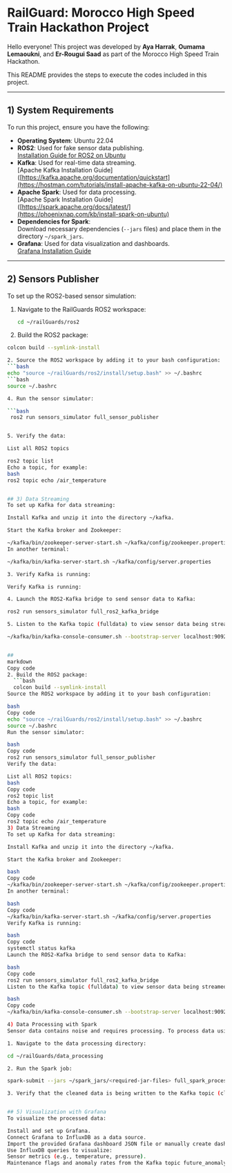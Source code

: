 # RailGuard: Morocco High Speed Train Hackathon Project

Hello everyone! This project was developed by **Aya Harrak**, **Oumama Lemaoukni**, and **Er-Rougui Saad** as part of the Morocco High Speed Train Hackathon.

This README provides the steps to execute the codes included in this project.

---

## 1) System Requirements

To run this project, ensure you have the following:

- **Operating System**: Ubuntu 22.04
- **ROS2**: Used for fake sensor data publishing.  
  [Installation Guide for ROS2 on Ubuntu](https://docs.ros.org/en/humble/Installation/Ubuntu-Install-Debians.html)
- **Kafka**: Used for real-time data streaming.  
  [Apache Kafka Installation Guide]([https://kafka.apache.org/documentation/quickstart](https://hostman.com/tutorials/install-apache-kafka-on-ubuntu-22-04/)
- **Apache Spark**: Used for data processing.  
  [Apache Spark Installation Guide]([https://spark.apache.org/docs/latest/](https://phoenixnap.com/kb/install-spark-on-ubuntu)
- **Dependencies for Spark**:  
  Download necessary dependencies (`--jars` files) and place them in the directory `~/spark_jars`.
- **Grafana**: Used for data visualization and dashboards.  
  [Grafana Installation Guide](https://grafana.com/docs/grafana/latest/setup-grafana/installation/)

---

## 2) Sensors Publisher

To set up the ROS2-based sensor simulation:

1. Navigate to the RailGuards ROS2 workspace:
   ```bash
   cd ~/railGuards/ros2

2. Build the ROS2 package:
 ```bash
 colcon build --symlink-install

2. Source the ROS2 workspace by adding it to your bash configuration:
 ```bash
 echo "source ~/railGuards/ros2/install/setup.bash" >> ~/.bashrc
 ```bash
 source ~/.bashrc

4. Run the sensor simulator:

```bash
  ros2 run sensors_simulator full_sensor_publisher


5. Verify the data:

List all ROS2 topics

ros2 topic list
Echo a topic, for example:
bash
ros2 topic echo /air_temperature


## 3) Data Streaming
To set up Kafka for data streaming:

Install Kafka and unzip it into the directory ~/kafka.

Start the Kafka broker and Zookeeper:

~/kafka/bin/zookeeper-server-start.sh ~/kafka/config/zookeeper.properties
In another terminal:

~/kafka/bin/kafka-server-start.sh ~/kafka/config/server.properties

3. Verify Kafka is running:

Verify Kafka is running:

4. Launch the ROS2-Kafka bridge to send sensor data to Kafka:

ros2 run sensors_simulator full_ros2_kafka_bridge

5. Listen to the Kafka topic (fulldata) to view sensor data being streamed:

~/kafka/bin/kafka-console-consumer.sh --bootstrap-server localhost:9092 --topic fulldata


## 
markdown
Copy code
2. Build the ROS2 package:
   ```bash
   colcon build --symlink-install
Source the ROS2 workspace by adding it to your bash configuration:

bash
Copy code
echo "source ~/railGuards/ros2/install/setup.bash" >> ~/.bashrc
source ~/.bashrc
Run the sensor simulator:

bash
Copy code
ros2 run sensors_simulator full_sensor_publisher
Verify the data:

List all ROS2 topics:
bash
Copy code
ros2 topic list
Echo a topic, for example:
bash
Copy code
ros2 topic echo /air_temperature
3) Data Streaming
To set up Kafka for data streaming:

Install Kafka and unzip it into the directory ~/kafka.

Start the Kafka broker and Zookeeper:

bash
Copy code
~/kafka/bin/zookeeper-server-start.sh ~/kafka/config/zookeeper.properties
In another terminal:

bash
Copy code
~/kafka/bin/kafka-server-start.sh ~/kafka/config/server.properties
Verify Kafka is running:

bash
Copy code
systemctl status kafka
Launch the ROS2-Kafka bridge to send sensor data to Kafka:

bash
Copy code
ros2 run sensors_simulator full_ros2_kafka_bridge
Listen to the Kafka topic (fulldata) to view sensor data being streamed:

bash
Copy code
~/kafka/bin/kafka-console-consumer.sh --bootstrap-server localhost:9092 --topic fulldata

4) Data Processing with Spark
Sensor data contains noise and requires processing. To process data using Apache Spark:

1. Navigate to the data processing directory:

cd ~/railGuards/data_processing

2. Run the Spark job:

spark-submit --jars ~/spark_jars/<required-jar-files> full_spark_processing.py

3. Verify that the cleaned data is being written to the Kafka topic (cleaned_sensor_data) and InfluxDB.


## 5) Visualization with Grafana
To visualize the processed data:

Install and set up Grafana.
Connect Grafana to InfluxDB as a data source.
Import the provided Grafana dashboard JSON file or manually create dashboards.
Use InfluxDB queries to visualize:
Sensor metrics (e.g., temperature, pressure).
Maintenance flags and anomaly rates from the Kafka topic future_anomaly_predictions.











